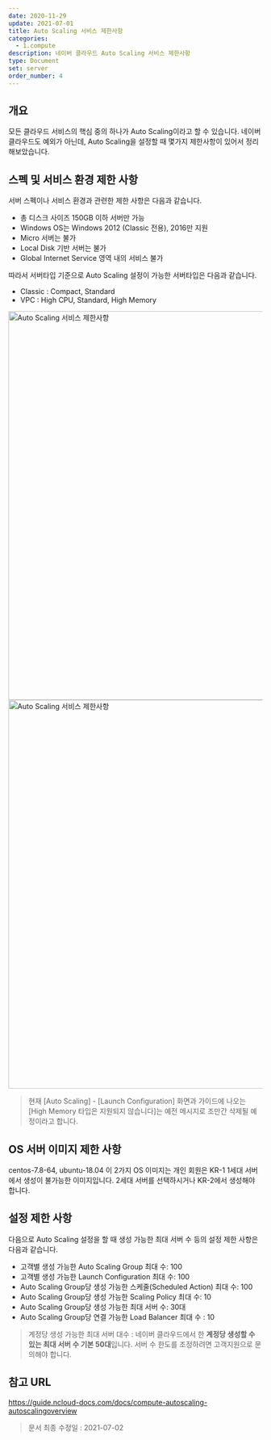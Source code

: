 ```yaml
---
date: 2020-11-29
update: 2021-07-01
title: Auto Scaling 서비스 제한사항
categories:
  - 1.compute
description: 네이버 클라우드 Auto Scaling 서비스 제한사항
type: Document
set: server
order_number: 4
---
```


## 개요
모든 클라우드 서비스의 핵심 중의 하나가 Auto Scaling이라고 할 수 있습니다.
네이버 클라우드도 예외가 아닌데, Auto Scaling을 설정할 때 몇가지 제한사항이 있어서 정리해보았습니다.

## 스펙 및 서비스 환경 제한 사항
서버 스펙이나 서비스 환경과 관련한 제한 사항은 다음과 같습니다.

- 총 디스크 사이즈 150GB 이하 서버만 가능
- Windows OS는 Windows 2012 (Classic 전용), 2016만 지원
- Micro 서버는 불가
- Local Disk 기반 서버는 불가
- Global Internet Service 영역 내의 서비스 불가


따라서 서버타입 기준으로  Auto Scaling 설정이 가능한 서버타입은 다음과 같습니다.
- Classic : Compact, Standard
- VPC : High CPU, Standard, High Memory

<img src="../../images/ncp_server_autoscaling_limit_01.jpg" alt="Auto Scaling 서비스 제한사항" style="width:770px;align:center">
<img src="../../images/ncp_server_autoscaling_limit_02.jpg" alt="Auto Scaling 서비스 제한사항" style="width:770px;align:center">

> 현재 [Auto Scaling] - [Launch Configuration] 화면과 가이드에 나오는 [High Memory 타입은 지원되지 않습니다]는 예전 메시지로 조만간 삭제될 예정이라고 합니다.

## OS 서버 이미지 제한 사항
centos-7.8-64, ubuntu-18.04 이 2가지 OS 이미지는 개인 회원은 KR-1 1세대 서버에서 생성이 불가능한 이미지입니다. 2세대 서버를 선택하시거나 KR-2에서 생성해야 합니다.

## 설정 제한 사항
다음으로 Auto Scaling 설정을 할 때 생성 가능한 최대 서버 수 등의 설정 제한 사항은 다음과 같습니다.

- 고객별 생성 가능한 Auto Scaling Group 최대 수: 100
- 고객별 생성 가능한 Launch Configuration 최대 수: 100
- Auto Scaling Group당 생성 가능한 스케줄(Scheduled Action) 최대 수: 100
- Auto Scaling Group당 생성 가능한 Scaling Policy 최대 수: 10
- Auto Scaling Group당 생성 가능한 최대 서버 수: 30대
- Auto Scaling Group당 연결 가능한 Load Balancer 최대 수 : 10

> 계정당 생성 가능한 최대 서버 대수 : 네이버 클라우드에서 한 **계정당 생성할 수 있는 최대 서버 수 기본 50대**입니다. 서버 수 한도를 조정하려면 고객지원으로 문의해야 합니다.

## 참고 URL
<a href="https://guide.ncloud-docs.com/docs/compute-autoscaling-autoscalingoverview" target="_blank" style="word-break:break-all;">https://guide.ncloud-docs.com/docs/compute-autoscaling-autoscalingoverview</a>


> 문서 최종 수정일 : 2021-07-02